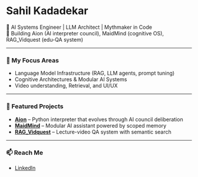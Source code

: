 # Sahil Kadadekar

🚀 AI Systems Engineer | LLM Architect | Mythmaker in Code  
🧠 Building Aion (AI interpreter council), MaidMind (cognitive OS), RAG_Vidquest (edu-QA system)  

---

### 🔧 My Focus Areas
- Language Model Infrastructure (RAG, LLM agents, prompt tuning)
- Cognitive Architectures & Modular AI Systems
- Video understanding, Retrieval, and UI/UX

---

### 🧬 Featured Projects
- **[Aion](link)** – Python interpreter that evolves through AI council deliberation
- **[MaidMind](link)** – Modular AI assistant powered by scoped memory
- **[RAG_Vidquest](link)** – Lecture-video QA system with semantic search

---

### 📫 Reach Me
- [LinkedIn](https://www.linkedin.com/in/sahilkadadekar)
